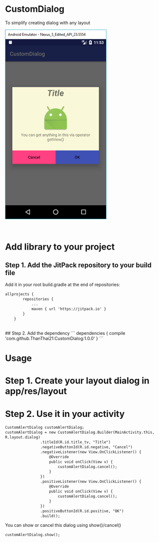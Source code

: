 # CustomDialog
To simplify creating dialog with any layout

![alt_text](https://github.com/ThanThai21/CustomDialog/blob/master/screenshot.PNG)

<br/>

# Add library to your project
## Step 1. Add the JitPack repository to your build file
Add it in your root build.gradle at the end of repositories:
```
allprojects {
		repositories {
			...
			maven { url 'https://jitpack.io' }
		}
	}
```
<br/>
## Step 2. Add the dependency
```
dependencies {
	        compile 'com.github.ThanThai21:CustomDialog:1.0.0'
	}
```

# Usage
# Step 1. Create your layout dialog in app/res/layout
# Step 2. Use it in your activity
```
CustomAlertDialog customAlertDialog;
customAlertDialog = new CustomAlertDialog.Builder(MainActivity.this, R.layout.dialog)
                .titleId(R.id.title_tv, "Title")
                .negativeButtonId(R.id.negative, "Cancel")
                .negativeListener(new View.OnClickListener() {
                    @Override
                    public void onClick(View v) {
                        customAlertDialog.cancel();
                    }
                })
                .positiveListener(new View.OnClickListener() {
                    @Override
                    public void onClick(View v) {
                        customAlertDialog.cancel();
                    }
                })
                .positiveButtonId(R.id.positive, "OK")
                .build();
```

You can show or cancel this dialog using show()/cancel()
```
customAlertDialog.show();
```

